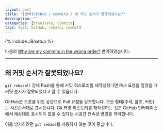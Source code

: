```yaml
---
layout: post
title: "[번역]GitHub / Commits / 왜 커밋 순서가 잘못되었나요?"
description: ""
categories: [translate, Commits]
tags: [git, GitHub, rebase, commit]
---
```

{% include JB/setup %}

다음의 [Why are my commits in the wrong order?](https://help.github.com/articles/why-are-my-commits-in-the-wrong-order) 번역하였습니다.

---

## 왜 커밋 순서가 잘못되었나요?

`git rebase`나 강제 Push를 통해 커밋 히스토리를 재작성했다면 Pull 요청을 열었을 때 커밋 순서가 잘못되었다고 알 수 있습니다.

GitHub은 토론을 위한 공간으로 Pull 요청을 강조합니다. 모든 형태(주석, 참조, 커밋)는 시간순서대로 표시됩니다. Git 커밋 히스토리를 재작성하는 것은 GitHub 인터페이스에서 예상대로 표시되지 않을 수 있다는 시공간 연속성 변경을 의미합니다.

이를 방지하려면 `git rebase`를 사용하지 않는 것이 좋습니다.